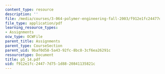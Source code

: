 ```yaml
---
content_type: resource
description: ''
file: /media/courses/3-064-polymer-engineering-fall-2003/f912e1fc24477d751d8820841135821c_p5_14.pdf
file_type: application/pdf
learning_resource_types:
- Assignments
ocw_type: OCWFile
parent_title: Assignments
parent_type: CourseSection
parent_uid: 9baf0d58-5a43-92fc-8bc8-3cf6ea26291c
resourcetype: Document
title: p5_14.pdf
uid: f912e1fc-2447-7d75-1d88-20841135821c
---
```

